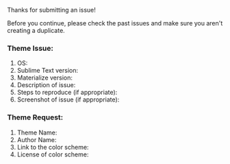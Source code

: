Thanks for submitting an issue! 

Before you continue, please check the past issues and make sure you aren't creating a duplicate. 

### Theme Issue:

1. OS:
2. Sublime Text version:
3. Materialize version:
4. Description of issue:
5. Steps to reproduce (if appropriate):
6. Screenshot of issue (if appropriate):

### Theme Request:

1. Theme Name:
2. Author Name:
3. Link to the color scheme:
4. License of color scheme:
